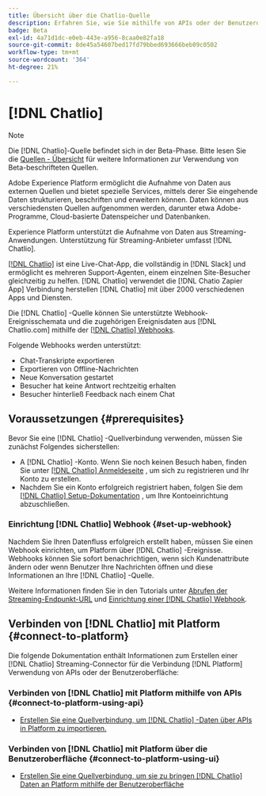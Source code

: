 ```yaml
---
title: Übersicht über die Chatlio-Quelle
description: Erfahren Sie, wie Sie mithilfe von APIs oder der Benutzeroberfläche Chatlio mit Adobe Experience Platform verbinden können, indem Sie Webhooks nutzen.
badge: Beta
exl-id: 4a71d1dc-e0eb-443e-a956-8caa0e82fa18
source-git-commit: 8de45a54607bed17fd79bbed693666beb09c0502
workflow-type: tm+mt
source-wordcount: '364'
ht-degree: 21%

---
```


# [!DNL Chatlio]

>[!NOTE]
>
>Die [!DNL Chatlio]-Quelle befindet sich in der Beta-Phase. Bitte lesen Sie die [Quellen - Übersicht](../../home.md#terms-and-conditions) für weitere Informationen zur Verwendung von Beta-beschrifteten Quellen.

Adobe Experience Platform ermöglicht die Aufnahme von Daten aus externen Quellen und bietet spezielle Services, mittels derer Sie eingehende Daten strukturieren, beschriften und erweitern können. Daten können aus verschiedensten Quellen aufgenommen werden, darunter etwa Adobe-Programme, Cloud-basierte Datenspeicher und Datenbanken.

Experience Platform unterstützt die Aufnahme von Daten aus Streaming-Anwendungen. Unterstützung für Streaming-Anbieter umfasst [!DNL Chatlio].

[[!DNL Chatlio]](https://chatlio.com/) ist eine Live-Chat-App, die vollständig in [!DNL Slack] und ermöglicht es mehreren Support-Agenten, einem einzelnen Site-Besucher gleichzeitig zu helfen. [!DNL Chatlio] verwendet die [!DNL Chatio Zapier App] Verbindung herstellen [!DNL Chatlio] mit über 2000 verschiedenen Apps und Diensten.

Die [!DNL Chatlio] -Quelle können Sie unterstützte Webhook-Ereignisschemata und die zugehörigen Ereignisdaten aus [!DNL Chatlio.com] mithilfe der [[!DNL Chatlio] Webhooks](https://chatlio.com/docs/webhooks/).

Folgende Webhooks werden unterstützt:

* Chat-Transkripte exportieren
* Exportieren von Offline-Nachrichten
* Neue Konversation gestartet
* Besucher hat keine Antwort rechtzeitig erhalten
* Besucher hinterließ Feedback nach einem Chat

## Voraussetzungen {#prerequisites}

Bevor Sie eine [!DNL Chatlio] -Quellverbindung verwenden, müssen Sie zunächst Folgendes sicherstellen:

* A [!DNL Chatlio] -Konto. Wenn Sie noch keinen Besuch haben, finden Sie unter [[!DNL Chatlio] Anmeldeseite](https://chatlio.com/app/#/signup) , um sich zu registrieren und Ihr Konto zu erstellen.
* Nachdem Sie ein Konto erfolgreich registriert haben, folgen Sie dem [[!DNL Chatlio] Setup-Dokumentation](https://chatlio.com/docs/setup/) , um Ihre Kontoeinrichtung abzuschließen.

### Einrichtung [!DNL Chatlio] Webhook {#set-up-webhook}

Nachdem Sie Ihren Datenfluss erfolgreich erstellt haben, müssen Sie einen Webhook einrichten, um Platform über [!DNL Chatlio] -Ereignisse. Webhooks können Sie sofort benachrichtigen, wenn sich Kundenattribute ändern oder wenn Benutzer Ihre Nachrichten öffnen und diese Informationen an Ihre [!DNL Chatlio] -Quelle.

Weitere Informationen finden Sie in den Tutorials unter [Abrufen der Streaming-Endpunkt-URL](../../tutorials/ui/create/marketing-automation/chatlio-webhook.md#get-streaming-endpoint) und [Einrichtung einer [!DNL Chatlio] Webhook](../../tutorials/ui/create/marketing-automation/chatlio-webhook.md#set-up-webhook).

## Verbinden von [!DNL Chatlio] mit Platform {#connect-to-platform}

Die folgende Dokumentation enthält Informationen zum Erstellen einer [!DNL Chatlio] Streaming-Connector für die Verbindung [!DNL Platform] Verwendung von APIs oder der Benutzeroberfläche:

### Verbinden von [!DNL Chatlio] mit Platform mithilfe von APIs {#connect-to-platform-using-api}

* [Erstellen Sie eine Quellverbindung, um [!DNL Chatlio] -Daten über APIs in Platform zu importieren.](../../tutorials/api/create/marketing-automation/chatlio-webhook.md)

### Verbinden von [!DNL Chatlio] mit Platform über die Benutzeroberfläche {#connect-to-platform-using-ui}

* [Erstellen Sie eine Quellverbindung, um sie zu bringen [!DNL Chatlio] Daten an Platform mithilfe der Benutzeroberfläche](../../tutorials/ui/create/marketing-automation/chatlio-webhook.md)
